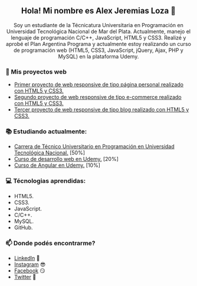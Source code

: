 <h2 align="center">Hola! Mi nombre es Alex Jeremias Loza 👋</h2>
<p align="center">
  Soy un estudiante de la Técnicatura Universitaria en Programación en Universidad Tecnológica Nacional de Mar del Plata.
  Actualmente, manejo el lenguaje de programación C/C++, JavaScript, HTML5 y CSS3.
  Realizé y aprobé el Plan Argentina Programa y actualmente estoy realizando un curso de programación web (HTML5, CSS3, JavaScript, jQuery, Ajax, PHP y MySQL) en la plataforma Udemy.
</p>

### 📰 Mis proyectos web
<!-- Inicio de proyectos -->
- [Primer proyecto de web responsive de tipo página personal realizado con HTML5 y CSS3.](https://firstproyectjeremiasloza.netlify.app/)
- [Segundo proyecto de web responsive de tipo e-commerce realizado con HTML5 y CSS3.](https://secondproyectjeremiasloza.netlify.app)
- [Tercer proyecto de web responsive de tipo blog realizado con HTML5 y CSS3.](https://thirdproyectjeremiasloza.netlify.app/)
<!-- Fin de proyectos -->

### 📚 Estudiando actualmente:
- [Carrera de Técnico Universitario en Programación en Universidad Tecnológica Nacional.](http://www.mdp.utn.edu.ar/tecnico-universitario-en-programacion.php) [50%]
- [Curso de desarrollo web en Udemy.](https://www.udemy.com/course/desarrollo-web-completo-con-html5-css3-js-php-y-mysql/) [20%]
- [Curso de Angular en Udemy.](https://www.udemy.com/course/angular-2-fernando-herrera/) [10%]

### 💻 Técnologias aprendidas:
- HTML5.
- CSS3.
- JavaScript.
- C/C++.
- MySQL.
- GitHub.

### 📫 Donde podés encontrarme?
- [LinkedIn](https://www.linkedin.com/in/alexjeremiasloza/) 💼
- [Instagram](https://www.instagram.com/jereloza/) 😎
- [Facebook](https://www.facebook.com/JereLoza05) 😏
- [Twitter](https://twitter.com/Jere_Loza5) 🐤
